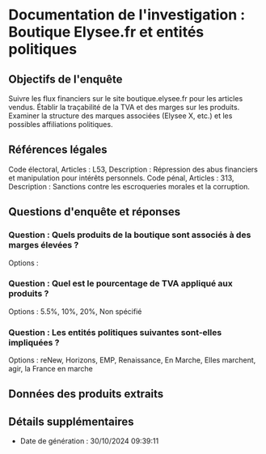 
# Documentation de l'investigation : Boutique Elysee.fr et entités politiques

## Objectifs de l'enquête
Suivre les flux financiers sur le site boutique.elysee.fr pour les articles vendus.
Établir la traçabilité de la TVA et des marges sur les produits.
Examiner la structure des marques associées (Elysee X, etc.) et les possibles affiliations politiques.

## Références légales
Code électoral, Articles : L53, Description : Répression des abus financiers et manipulation pour intérêts personnels.
Code pénal, Articles : 313, Description : Sanctions contre les escroqueries morales et la corruption.

## Questions d'enquête et réponses
### Question : Quels produits de la boutique sont associés à des marges élevées ?
Options : 

### Question : Quel est le pourcentage de TVA appliqué aux produits ?
Options : 5.5%, 10%, 20%, Non spécifié

### Question : Les entités politiques suivantes sont-elles impliquées ?
Options : reNew, Horizons, EMP, Renaissance, En Marche, Elles marchent, agir, la France en marche


## Données des produits extraits


## Détails supplémentaires
- Date de génération : 30/10/2024 09:39:11
